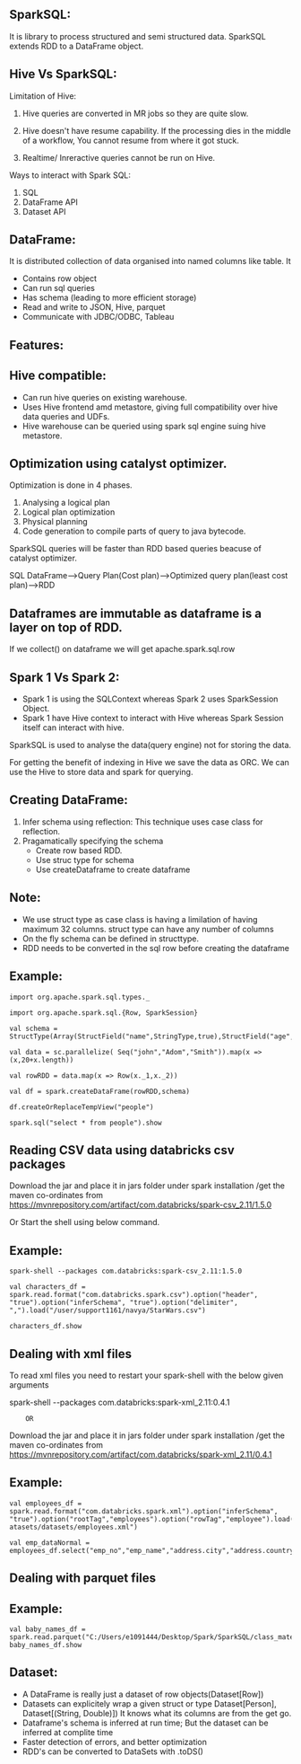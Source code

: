 SparkSQL: 
------------
It is library to process structured and semi structured data. SparkSQL extends RDD to a DataFrame object.

Hive Vs SparkSQL:
--------------------

Limitation of Hive:
1. Hive queries are converted in MR jobs so they are quite slow.

2. Hive doesn't have resume capability. If the processing dies in the middle of a workflow, You cannot resume from where it got stuck.

3. Realtime/ Inreractive queries cannot be run on Hive.


Ways to interact with Spark SQL:
1. SQL
2. DataFrame API
3. Dataset API

DataFrame:
----------
It is distributed collection of data organised into named columns like table. It
- Contains row object
- Can run sql queries
- Has schema (leading to more efficient storage)
- Read and write to JSON, Hive, parquet
- Communicate with JDBC/ODBC, Tableau

Features:
------------

Hive compatible:
-----------------
- Can run hive queries on existing warehouse.
- Uses Hive frontend amd metastore, giving full compatibility over hive data queries and UDFs.
- Hive warehouse can be queried using spark sql engine suing hive metastore.

Optimization using catalyst optimizer.
--------------------------------------
Optimization is done in 4 phases.
1. Analysing a logical plan
2. Logical plan optimization
3. Physical planning
4. Code generation to compile parts of query to java bytecode.

SparkSQL queries will be faster than RDD based queries beacuse of catalyst optimizer.

SQL
DataFrame-->Query Plan(Cost plan)-->Optimized query plan(least cost plan)-->RDD


Dataframes are immutable as dataframe is a layer on top of RDD.
---------------------------------------------------------------

If we collect() on dataframe we will get apache.spark.sql.row


Spark 1 Vs Spark 2:
--------------------
 - Spark 1 is using the SQLContext whereas Spark 2 uses SparkSession Object.
 - Spark 1 have Hive context to interact with Hive whereas Spark Session itself can interact with hive.

SparkSQL is used to analyse the data(query engine) not for storing the data.

For getting the benefit of indexing in Hive we save the data as ORC. We can use the Hive to store data and spark for querying. 

Creating DataFrame:
--------------------------

1) Infer schema using reflection: This technique uses case class for reflection.
2) Pragamatically specifying the schema
    - Create row based RDD.
    - Use struc type for schema
    - Use createDataframe to create dataframe

Note:
-----
   - We use struct type as case class is having a limilation of having maximum 32 columns. struct type can have any number of columns
   - On the fly schema can be defined in structtype.
   - RDD needs to be converted in the sql row before creating the dataframe

Example:
--------

    import org.apache.spark.sql.types._

    import org.apache.spark.sql.{Row, SparkSession}

    val schema = StructType(Array(StructField("name",StringType,true),StructField("age",IntegerType,true)))

    val data = sc.parallelize( Seq("john","Adom","Smith")).map(x => (x,20+x.length))

    val rowRDD = data.map(x => Row(x._1,x._2))	

    val df = spark.createDataFrame(rowRDD,schema)

    df.createOrReplaceTempView("people")

    spark.sql("select * from people").show


Reading CSV data using databricks csv packages
----------------------------------------------------------------------
   Download the jar and place it in jars folder under spark installation /get the maven co-ordinates from      https://mvnrepository.com/artifact/com.databricks/spark-csv_2.11/1.5.0

  Or 
  Start the shell using below command.

Example:
---------

    spark-shell --packages com.databricks:spark-csv_2.11:1.5.0

    val characters_df = spark.read.format("com.databricks.spark.csv").option("header", "true").option("inferSchema", "true").option("delimiter", ",").load("/user/support1161/navya/StarWars.csv")

    characters_df.show

  Dealing with xml files
  ---------------------

  To read xml files you need to restart your spark-shell with the below given arguments

  spark-shell --packages com.databricks:spark-xml_2.11:0.4.1

		OR
  Download the jar and place it in jars folder under spark installation /get the maven co-ordinates from 		
  https://mvnrepository.com/artifact/com.databricks/spark-xml_2.11/0.4.1

Example:
---------
    val employees_df = spark.read.format("com.databricks.spark.xml").option("inferSchema",   "true").option("rootTag","employees").option("rowTag","employee").load("C:/Users/e1091444/Desktop/Spark/SparkSQL/class_material26thmay/d  atasets/datasets/employees.xml")

    val emp_dataNormal = employees_df.select("emp_no","emp_name","address.city","address.country","address.pincode","salary","dept_no").show

Dealing with parquet files
--------------------------
 Example:
---------
    val baby_names_df = spark.read.parquet("C:/Users/e1091444/Desktop/Spark/SparkSQL/class_material26thmay/datasets/datasets/baby_names.parquet")
    baby_names_df.show


Dataset:
--------
  - A DataFrame is really just a dataset of row objects(Dataset[Row])
  - Datasets can explicitely wrap a given struct or type
	Dataset[Person], Dataset[(String, Double)])
	It knows what its columns are from the get go.
  - Dataframe's schema is inferred at run time; But the dataset can be inferred at complite time 
  - Faster detection of errors, and better optimization
  - RDD's can be converted to DataSets with .toDS()
